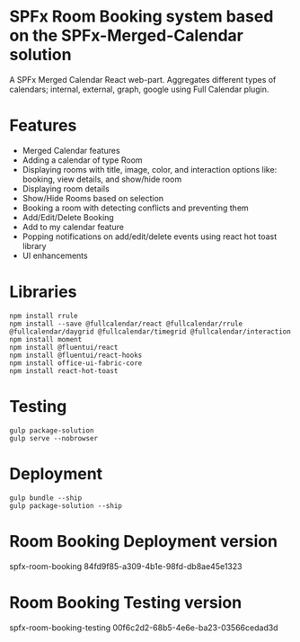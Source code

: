 # SPFx Room Booking system based on the SPFx-Merged-Calendar solution
A SPFx Merged Calendar React web-part. Aggregates different types of calendars; internal, external, graph, google using Full Calendar plugin.

# Features
- Merged Calendar features
- Adding a calendar of type Room
- Displaying rooms with title, image, color, and interaction options like: booking, view details, and show/hide room
- Displaying room details
- Show/Hide Rooms based on selection
- Booking a room with detecting conflicts and preventing them
- Add/Edit/Delete Booking
- Add to my calendar feature
- Popping notifications on add/edit/delete events using react hot toast library
- UI enhancements


# Libraries 
`npm install rrule`<br/>
`npm install --save @fullcalendar/react @fullcalendar/rrule @fullcalendar/daygrid @fullcalendar/timegrid @fullcalendar/interaction`<br/>
`npm install moment`<br/>
`npm install @fluentui/react`<br/>
`npm install @fluentui/react-hooks`<br/>
`npm install office-ui-fabric-core`<br/>
`npm install react-hot-toast`

# Testing
`gulp package-solution`<br/>
`gulp serve --nobrowser`

# Deployment
`gulp bundle --ship`<br/>
`gulp package-solution --ship`

# Room Booking Deployment version 
spfx-room-booking
84fd9f85-a309-4b1e-98fd-db8ae45e1323

# Room Booking Testing version
spfx-room-booking-testing
00f6c2d2-68b5-4e6e-ba23-03566cedad3d

